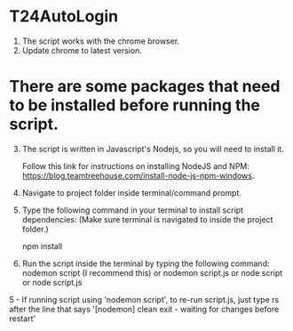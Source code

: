# T24AutoLogin
1. The script works with the chrome browser.
2. Update chrome to latest version.

# There are some packages that need to be installed before running the script.

3. The script is written in Javascript's Nodejs, so you will need to install it. 

    Follow this link for instructions on installing NodeJS and NPM:
    https://blog.teamtreehouse.com/install-node-js-npm-windows.

4. Navigate to project folder inside terminal/command prompt.

5. Type the following command in your terminal to install script dependencies:
    (Make sure terminal is navigated to inside the project folder.)
    
    npm install

6. Run the script inside the terminal by typing the following command:
    nodemon script (I recommend this)
    or
    nodemon script.js 
    or 
    node script 
    or 
    node script.js

5 - If running script using 'nodemon script', to re-run script.js, just type rs after the line that says
    '[nodemon] clean exit - waiting for changes before restart'
